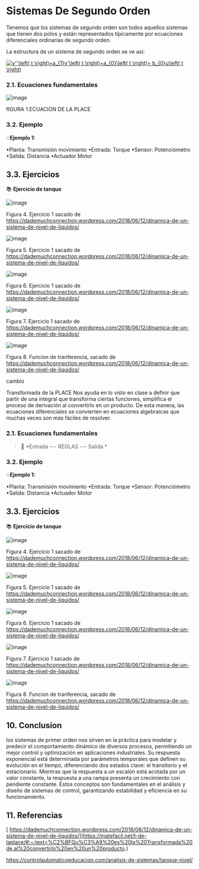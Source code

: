 # Sistemas De Segundo Orden
Tenemos que los sistemas de segundo orden  son todos aquellos sistemas que tienen dos polos y están representados típicamente por ecuaciones diferenciales ordinarias de segundo orden. 

La estructura de un sistema de segundo orden se ve asi:

<a href="http://www.alciro.org/tools/matematicas/editor-ecuaciones.jsp?eq=y''\left( t \right)+a_{1}y'\left( t \right)+a_{0}\left( t \right)= b_{0}u\left( t \right)"><img src="http://www.alciro.org/cgi/tex.cgi?y''\left( t \right)+a_{1}y'\left( t \right)+a_{0}\left( t \right)= b_{0}u\left( t \right)" title="y''\left( t \right)+a_{1}y'\left( t \right)+a_{0}\left( t \right)= b_{0}u\left( t \right)" border="0" /></a>

### 2.1. Ecuaciones fundamentales 

![image](https://github.com/user-attachments/assets/1280c34f-177e-4cb0-a0ad-cb0737c62ae5)

fIGURA 1.ECUACION DE LA PLACE 


### 3.2. Ejemplo
💡**Ejemplo 1:** 

•Planta: Transmisión movimiento
•Entrada: Torque
•Sensor: Potenciómetro
•Salida: Distancia
•Actuador Motor

## 3.3. Ejercicios
📚 **Ejercicio de tanque**

![image](https://github.com/user-attachments/assets/51ff01c0-f0a2-48ad-9e85-77a2123ae0e6)

Figura 4. Ejercicio 1 sacado de https://dademuchconnection.wordpress.com/2018/06/12/dinamica-de-un-sistema-de-nivel-de-liquidos/

![image](https://github.com/user-attachments/assets/e9f392e7-5a43-44e1-a5bf-f94ab7526c11)

Figura 5. Ejercicio 1 sacado de https://dademuchconnection.wordpress.com/2018/06/12/dinamica-de-un-sistema-de-nivel-de-liquidos/

![image](https://github.com/user-attachments/assets/067b00f1-8580-4533-8766-d7f705f3fb97)

Figura 6. Ejercicio 1 sacado de https://dademuchconnection.wordpress.com/2018/06/12/dinamica-de-un-sistema-de-nivel-de-liquidos/

![image](https://github.com/user-attachments/assets/5ca84043-3101-4393-9d86-9e07db990488)

Figura 7. Ejercicio 1 sacado de https://dademuchconnection.wordpress.com/2018/06/12/dinamica-de-un-sistema-de-nivel-de-liquidos/

![image](https://github.com/user-attachments/assets/d8084f4d-daa4-4542-98d3-27d98a56f0b9)

Figura 8. Funcion de tranferencia,  sacado de https://dademuchconnection.wordpress.com/2018/06/12/dinamica-de-un-sistema-de-nivel-de-liquidos/

cambio 

Transformada de la PLACE
Nos ayuda en lo visto en clase a definir que partir de una integral que transforma ciertas funciones, simplifica el proceso de derivación al convertirlo en un producto. De esta manera, las ecuaciones diferenciales se convierten en ecuaciones algebraicas que muchas veces son más fáciles de resolver.

### 2.1. Ecuaciones fundamentales 

>🔑 *Entrada --- REGLAS --- Salida *

### 3.2. Ejemplo
💡**Ejemplo 1:** 

•Planta: Transmisión movimiento
•Entrada: Torque
•Sensor: Potenciómetro
•Salida: Distancia
•Actuador Motor

## 3.3. Ejercicios
📚 **Ejercicio de tanque**

![image](https://github.com/user-attachments/assets/51ff01c0-f0a2-48ad-9e85-77a2123ae0e6)

Figura 4. Ejercicio 1 sacado de https://dademuchconnection.wordpress.com/2018/06/12/dinamica-de-un-sistema-de-nivel-de-liquidos/

![image](https://github.com/user-attachments/assets/e9f392e7-5a43-44e1-a5bf-f94ab7526c11)

Figura 5. Ejercicio 1 sacado de https://dademuchconnection.wordpress.com/2018/06/12/dinamica-de-un-sistema-de-nivel-de-liquidos/

![image](https://github.com/user-attachments/assets/067b00f1-8580-4533-8766-d7f705f3fb97)

Figura 6. Ejercicio 1 sacado de https://dademuchconnection.wordpress.com/2018/06/12/dinamica-de-un-sistema-de-nivel-de-liquidos/

![image](https://github.com/user-attachments/assets/5ca84043-3101-4393-9d86-9e07db990488)

Figura 7. Ejercicio 1 sacado de https://dademuchconnection.wordpress.com/2018/06/12/dinamica-de-un-sistema-de-nivel-de-liquidos/

![image](https://github.com/user-attachments/assets/d8084f4d-daa4-4542-98d3-27d98a56f0b9)

Figura 8. Funcion de tranferencia,  sacado de https://dademuchconnection.wordpress.com/2018/06/12/dinamica-de-un-sistema-de-nivel-de-liquidos/

## 10. Conclusion
los sistemas de primer orden nos sirven en la práctica para modelar y predecir el comportamiento dinámico de diversos procesos, permitiendo un mejor control y optimización en aplicaciones industriales. Su respuesta exponencial está determinada por parámetros temporales que definen su evolución en el tiempo, diferenciando dos estados clave: el transitorio y el estacionario. Mientras que la respuesta a un escalón está acotada por un valor constante, la respuesta a una rampa presenta un crecimiento con pendiente constante. Estos conceptos son fundamentales en el análisis y diseño de sistemas de control, garantizando estabilidad y eficiencia en su funcionamiento.

## 11. Referencias
[
https://dademuchconnection.wordpress.com/2018/06/12/dinamica-de-un-sistema-de-nivel-de-liquidos/](https://matefacil.net/t-de-laplace/#:~:text=%C2%BFQu%C3%A9%20es%20la%20Transformada%20de,al%20convertirlo%20en%20un%20producto.)

https://controlautomaticoeducacion.com/analisis-de-sistemas/tanque-nivel/

